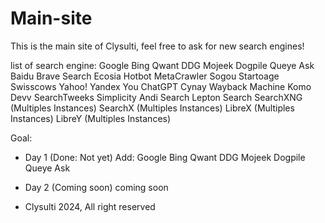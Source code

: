 # Main-site

This is the main site of Clysulti, feel free to ask for new search engines!

list of search engine:
Google
Bing
Qwant
DDG
Mojeek
Dogpile
Queye
Ask
Baidu
Brave Search
Ecosia
Hotbot
MetaCrawler
Sogou
Startoage
Swisscows
Yahoo!
Yandex
You
ChatGPT 
Cynay 
Wayback Machine
Komo 
Devv 
SearchTweeks 
Simplicity 
Andi Search
Lepton Search
SearchXNG (Multiples Instances)
SearchX (Multiples Instances)
LibreX (Multiples Instances)
LibreY (Multiples Instances)

Goal: 

- Day 1 (Done: Not yet)
  Add:
Google
Bing
Qwant
DDG
Mojeek
Dogpile
Queye
Ask

- Day 2 (Coming soon)
  coming soon

- Clysulti 2024, All right reserved
